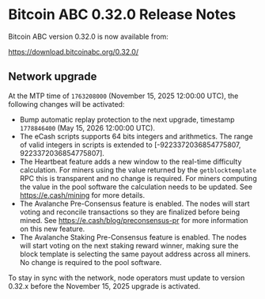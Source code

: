 # Bitcoin ABC 0.32.0 Release Notes

Bitcoin ABC version 0.32.0 is now available from:

  <https://download.bitcoinabc.org/0.32.0/>

Network upgrade
---------------

At the MTP time of `1763208000` (November 15, 2025 12:00:00 UTC), the following
changes will be activated:
 - Bump automatic replay protection to the next upgrade, timestamp `1778846400`
   (May 15, 2026 12:00:00 UTC).
 - The eCash scripts supports 64 bits integers and arithmetics. The range of
   valid integers in scripts is extended to [-9223372036854775807, 9223372036854775807].
 - The Heartbeat feature adds a new window to the real-time difficulty
   calculation. For miners using the value returned by the `getblocktemplate`
   RPC this is transparent and no change is required. For miners computing the
   value in the pool software the calculation needs to be updated. See
   https://e.cash/mining for more details.
 - The Avalanche Pre-Consensus feature is enabled. The nodes will start voting
   and reconcile transactions so they are finalized before being mined. See
   https://e.cash/blog/preconsensus-pr for more information on this new feature.
 - The Avalanche Staking Pre-Consensus feature is enabled. The nodes will start
   voting on the next staking reward winner, making sure the block template is
   selecting the same payout address across all miners. No change is required to
   the pool software.

To stay in sync with the network, node operators must update to version 0.32.x
before the November 15, 2025 upgrade is activated.

